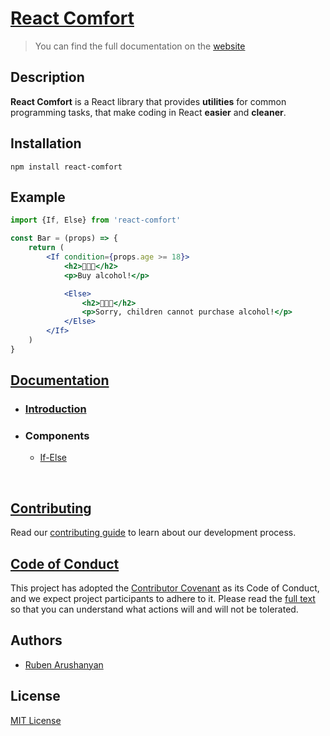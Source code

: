 # [React Comfort](https://react-comfort.js.org)
> You can find the full documentation on the [website](https://react-comfort.js.org)

## Description

**React Comfort** is a React library that provides **utilities** for common programming tasks, that make coding in React **easier** and **cleaner**.


## Installation

```
npm install react-comfort
```

## Example

```jsx
import {If, Else} from 'react-comfort'

const Bar = (props) => {
    return (
        <If condition={props.age >= 18}>
            <h2>🍺🍺🍺</h2>
            <p>Buy alcohol!</p>

            <Else>
                <h2>🚫🚫🚫</h2>
                <p>Sorry, children cannot purchase alcohol!</p>
            </Else>
        </If>
    )
}
```

## [Documentation](https://react-comfort.js.org)

- ### [Introduction](https://react-comfort.js.org/docs/introduction)
- ### Components
    - [If-Else](https://react-comfort.js.org/docs/components/if-else)

</br>

## [Contributing](https://github.com/ruben-arushanyan/react-comfort/blob/master/CONTRIBUTING.md)

Read our [contributing guide](https://github.com/ruben-arushanyan/react-comfort/blob/master/CONTRIBUTING.md) to learn about our development process.

## [Code of Conduct](https://github.com/ruben-arushanyan/react-comfort/blob/master/CODE_OF_CONDUCT.md)

This project has adopted the [Contributor Covenant](https://www.contributor-covenant.org) as its Code of Conduct, and we expect project participants to adhere to it. Please read the [full text](https://github.com/ruben-arushanyan/react-comfort/blob/master/CODE_OF_CONDUCT.md) so that you can understand what actions will and will not be tolerated.

## Authors

- [Ruben Arushanyan](https://github.com/ruben-arushanyan)

## License

[MIT License](https://github.com/Ruben-Arushanyan/react-comfort/blob/master/LICENSE)
